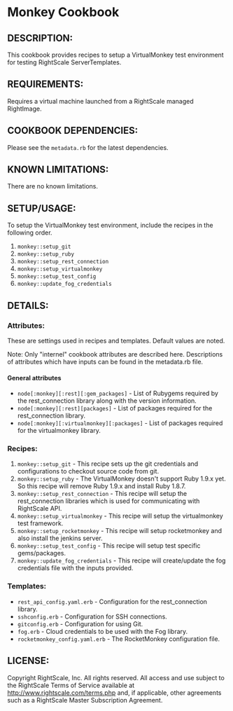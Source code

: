 # Monkey Cookbook

## DESCRIPTION:

This cookbook provides recipes to setup a VirtualMonkey test environment for
testing RightScale ServerTemplates.

## REQUIREMENTS:

Requires a virtual machine launched from a RightScale managed RightImage.

## COOKBOOK DEPENDENCIES:

Please see the `metadata.rb` for the latest dependencies.

## KNOWN LIMITATIONS:

There are no known limitations.

## SETUP/USAGE:

To setup the VirtualMonkey test environment, include the recipes in the
following order.

1. `monkey::setup_git`
2. `monkey::setup_ruby`
3. `monkey::setup_rest_connection`
4. `monkey::setup_virtualmonkey`
5. `monkey::setup_test_config`
6. `monkey::update_fog_credentials`

## DETAILS:

### Attributes:

These are settings used in recipes and templates. Default values are noted.

Note: Only "internel" cookbook attributes are described here. Descriptions of
attributes which have inputs can be found in the metadata.rb file.

#### General attributes

* `node[:monkey][:rest][:gem_packages]` - List of Rubygems required by the
  rest_connection library along with the version information.
* `node[:monkey][:rest][packages]` - List of packages required for the
  rest_connection library.
* `node[:monkey][:virtualmonkey][:packages]` - List of packages required for
  the virtualmonkey library.

### Recipes:

1. `monkey::setup_git` - This recipe sets up the git credentials and
   configurations to checkout source code from git.
2. `monkey::setup_ruby` - The VirtualMonkey doesn't support Ruby 1.9.x yet. So
   this recipe will remove Ruby 1.9.x and install Ruby 1.8.7.
3. `monkey::setup_rest_connection` - This recipe will setup the rest_connection
   libraries which is used for communicating with RightScale API.
4. `monkey::setup_virtualmonkey` - This recipe will setup the virtualmonkey
   test framework.
5. `monkey::setup_rocketmonkey` - This recipe will setup rocketmonkey and also
   install the jenkins server.
6. `monkey::setup_test_config` - This recipe will setup test specific
   gems/packages.
7. `monkey::update_fog_credentials` - This recipe will create/update the fog
   credentials file with the inputs provided.

### Templates:

* `rest_api_config.yaml.erb` - Configuration for the rest_connection library.
* `sshconfig.erb` - Configuration for SSH connections.
* `gitconfig.erb` - Configuration for using Git.
* `fog.erb` - Cloud credentials to be used with the Fog library.
* `rocketmonkey_config.yaml.erb` - The RocketMonkey configuration file.

## LICENSE:

Copyright RightScale, Inc. All rights reserved.  All access and use subject to
the RightScale Terms of Service available at http://www.rightscale.com/terms.php
and, if applicable, other agreements such as a RightScale Master Subscription
Agreement.
